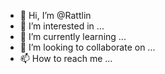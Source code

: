 - 👋 Hi, I’m @Rattlin
- 👀 I’m interested in ...
- 🌱 I’m currently learning ...
- 💞️ I’m looking to collaborate on ...
- 📫 How to reach me ...

<!---
Rattlin/Rattlin is a ✨ special ✨ repository because its `README.md` (this file) appears on your GitHub profile.
You can click the Preview link to take a look at your changes.
--->
